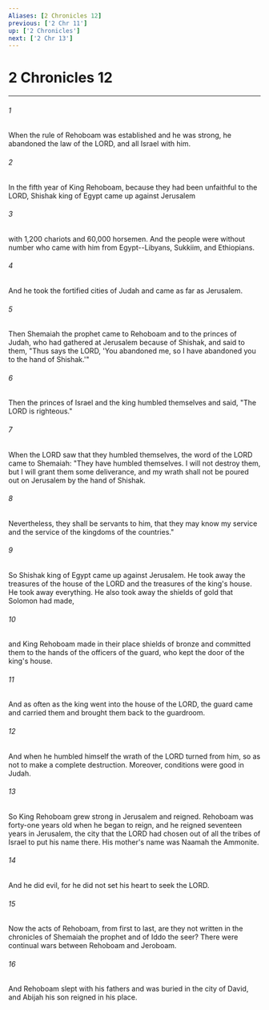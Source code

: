 ```yaml
---
Aliases: [2 Chronicles 12]
previous: ['2 Chr 11']
up: ['2 Chronicles']
next: ['2 Chr 13']
---
```

# 2 Chronicles 12

***

 

###### 1 
When the rule of Rehoboam was established and he was strong, he abandoned the law of the LORD, and all Israel with him. 
 

###### 2 
In the fifth year of King Rehoboam, because they had been unfaithful to the LORD, Shishak king of Egypt came up against Jerusalem 
 

###### 3 
with 1,200 chariots and 60,000 horsemen. And the people were without number who came with him from Egypt--Libyans, Sukkiim, and Ethiopians. 
 

###### 4 
And he took the fortified cities of Judah and came as far as Jerusalem. 
 

###### 5 
Then Shemaiah the prophet came to Rehoboam and to the princes of Judah, who had gathered at Jerusalem because of Shishak, and said to them, "Thus says the LORD, 'You abandoned me, so I have abandoned you to the hand of Shishak.'" 
 

###### 6 
Then the princes of Israel and the king humbled themselves and said, "The LORD is righteous." 
 

###### 7 
When the LORD saw that they humbled themselves, the word of the LORD came to Shemaiah: "They have humbled themselves. I will not destroy them, but I will grant them some deliverance, and my wrath shall not be poured out on Jerusalem by the hand of Shishak. 
 

###### 8 
Nevertheless, they shall be servants to him, that they may know my service and the service of the kingdoms of the countries."
 
 

###### 9 
So Shishak king of Egypt came up against Jerusalem. He took away the treasures of the house of the LORD and the treasures of the king's house. He took away everything. He also took away the shields of gold that Solomon had made, 
 

###### 10 
and King Rehoboam made in their place shields of bronze and committed them to the hands of the officers of the guard, who kept the door of the king's house. 
 

###### 11 
And as often as the king went into the house of the LORD, the guard came and carried them and brought them back to the guardroom. 
 

###### 12 
And when he humbled himself the wrath of the LORD turned from him, so as not to make a complete destruction. Moreover, conditions were good in Judah.
 
 

###### 13 
So King Rehoboam grew strong in Jerusalem and reigned. Rehoboam was forty-one years old when he began to reign, and he reigned seventeen years in Jerusalem, the city that the LORD had chosen out of all the tribes of Israel to put his name there. His mother's name was Naamah the Ammonite. 
 

###### 14 
And he did evil, for he did not set his heart to seek the LORD.
 
 

###### 15 
Now the acts of Rehoboam, from first to last, are they not written in the chronicles of Shemaiah the prophet and of Iddo the seer? There were continual wars between Rehoboam and Jeroboam. 
 

###### 16 
And Rehoboam slept with his fathers and was buried in the city of David, and Abijah his son reigned in his place.
 
